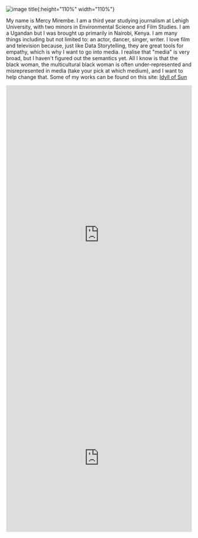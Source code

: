 ![image title](https://pbs.twimg.com/profile_images/1289581631708200962/G3ZvBlkA_400x400.jpg){:height="110%" width="110%"} 

My name is Mercy Mirembe. I am a third year studying journalism at Lehigh University, with two minors in Environmental Science and Film Studies. I am a Ugandan but I was brought up primarily in Nairobi, Kenya. I am many things including but not limited to: an actor, dancer, singer, writer. I love film and television because, just like Data Storytelling, they are great tools for empathy, which is why I want to go into media. I realise that "media" is very broad, but I haven't figured out the semantics yet. All I know is that the black woman, the multicultural black woman is often under-represented and misrepresented in media (take your pick at which medium), and I want to help change that. Some of my works can be found on this site: [Idyll of Sun](idyllofsun.com)

<iframe title="Lehigh Undergraduate Enrollment Total Head Count Fall 20" aria-label="chart" id="datawrapper-chart-3SMbw" src="https://datawrapper.dwcdn.net/3SMbw/1/" scrolling="no" frameborder="0" style="width: 0; min-width: 100% !important; border: none;" height="810"></iframe><script type="text/javascript">!function(){"use strict";window.addEventListener("message",(function(a){if(void 0!==a.data["datawrapper-height"])for(var e in a.data["datawrapper-height"]){var t=document.getElementById("datawrapper-chart-"+e)||document.querySelector("iframe[src*='"+e+"']");t&&(t.style.height=a.data["datawrapper-height"][e]+"px")}}))}();
</script>

<iframe title="Lehigh Student Enrollment by College Over a 10-Year Span" aria-label="Interactive line chart" id="datawrapper-chart-NOo0t" src="https://datawrapper.dwcdn.net/NOo0t/1/" scrolling="no" frameborder="0" style="width: 0; min-width: 100% !important; border: none;" height="400"></iframe><script type="text/javascript">!function(){"use strict";window.addEventListener("message",(function(a){if(void 0!==a.data["datawrapper-height"])for(var e in a.data["datawrapper-height"]){var t=document.getElementById("datawrapper-chart-"+e)||document.querySelector("iframe[src*='"+e+"']");t&&(t.style.height=a.data["datawrapper-height"][e]+"px")}}))}();
</script>
